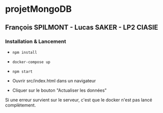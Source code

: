 # projetMongoDB

## François SPILMONT - Lucas SAKER - LP2 CIASIE

### Installation & Lancement

- `npm install`

- `docker-compose up`

- `npm start`

- Ouvrir src/index.html dans un navigateur

- Cliquer sur le bouton "Actualiser les données"

Si une erreur survient sur le serveur, c'est que le docker n'est pas lancé complètement.
